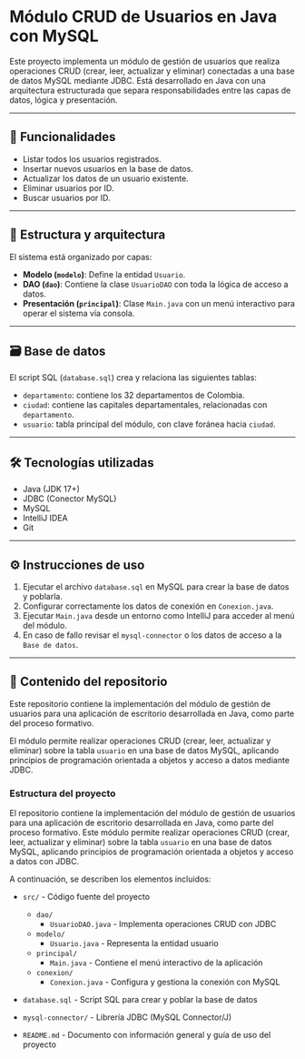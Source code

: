# Módulo CRUD de Usuarios en Java con MySQL

Este proyecto implementa un módulo de gestión de usuarios que realiza operaciones CRUD (crear, leer, actualizar y eliminar) conectadas a una base de datos MySQL mediante JDBC. Está desarrollado en Java con una arquitectura estructurada que separa responsabilidades entre las capas de datos, lógica y presentación.

---

## 🚀 Funcionalidades

- Listar todos los usuarios registrados.
- Insertar nuevos usuarios en la base de datos.
- Actualizar los datos de un usuario existente.
- Eliminar usuarios por ID.
- Buscar usuarios por ID.

---

## 🧱 Estructura y arquitectura

El sistema está organizado por capas:

- **Modelo (`modelo`)**: Define la entidad `Usuario`.
- **DAO (`dao`)**: Contiene la clase `UsuarioDAO` con toda la lógica de acceso a datos.
- **Presentación (`principal`)**: Clase `Main.java` con un menú interactivo para operar el sistema vía consola.

---

## 🗃️ Base de datos

El script SQL (`database.sql`) crea y relaciona las siguientes tablas:

- `departamento`: contiene los 32 departamentos de Colombia.
- `ciudad`: contiene las capitales departamentales, relacionadas con `departamento`.
- `usuario`: tabla principal del módulo, con clave foránea hacia `ciudad`.

---

## 🛠 Tecnologías utilizadas

- Java (JDK 17+)
- JDBC (Conector MySQL)
- MySQL
- IntelliJ IDEA
- Git

---

## ⚙️ Instrucciones de uso

1. Ejecutar el archivo `database.sql` en MySQL para crear la base de datos y poblarla.
2. Configurar correctamente los datos de conexión en `Conexion.java`.
3. Ejecutar `Main.java` desde un entorno como IntelliJ para acceder al menú del módulo.
4. En caso de fallo revisar el `mysql-connector` o los datos de acceso a la `Base de datos`.

---

## 📂 Contenido del repositorio

Este repositorio contiene la implementación del módulo de gestión de usuarios para una aplicación de escritorio desarrollada en Java, como parte del proceso formativo.

El módulo permite realizar operaciones CRUD (crear, leer, actualizar y eliminar) sobre la tabla `usuario` en una base de datos MySQL, aplicando principios de programación orientada a objetos y acceso a datos mediante JDBC.

### Estructura del proyecto

El repositorio contiene la implementación del módulo de gestión de usuarios para una aplicación de escritorio desarrollada en Java, como parte del proceso formativo. Este módulo permite realizar operaciones CRUD (crear, leer, actualizar y eliminar) sobre la tabla `usuario` en una base de datos MySQL, aplicando principios de programación orientada a objetos y acceso a datos con JDBC.

A continuación, se describen los elementos incluidos:

- `src/` - Código fuente del proyecto
  - `dao/`
    - `UsuarioDAO.java` - Implementa operaciones CRUD con JDBC
  - `modelo/`
    - `Usuario.java` - Representa la entidad usuario
  - `principal/`
    - `Main.java` - Contiene el menú interactivo de la aplicación
  - `conexion/`
    - `Conexion.java` - Configura y gestiona la conexión con MySQL

- `database.sql` - Script SQL para crear y poblar la base de datos
- `mysql-connector/` - Librería JDBC (MySQL Connector/J)
- `README.md` - Documento con información general y guía de uso del proyecto
